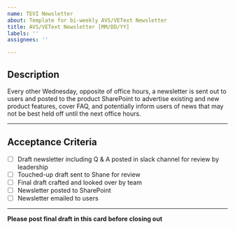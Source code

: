 ```yaml
---
name: TEVI Newsletter
about: Template for bi-weekly AVS/VEText Newsletter
title: AVS/VEText Newsletter [MM/DD/YY]
labels: ''
assignees: ''

---
```


## Description
Every other Wednesday, opposite of office hours, a newsletter is sent out to users and posted to the product SharePoint to advertise existing and new product features, cover FAQ, and potentially inform users of news that may not be best held off until the next office hours. 

---

## Acceptance Criteria
- [ ] Draft newsletter including Q & A posted in slack channel for review by leadership
- [ ] Touched-up draft sent to Shane for review
- [ ] Final draft crafted and looked over by team
- [ ] Newsletter posted to SharePoint
- [ ] Newsletter emailed to users

---

**Please post final draft in this card before closing out**
